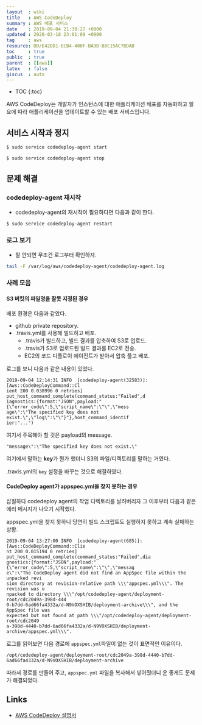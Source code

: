 ```yaml
---
layout  : wiki
title   : AWS CodeDeploy
summary : AWS 배포 서비스
date    : 2019-09-04 21:30:27 +0900
updated : 2020-03-18 23:01:09 +0900
tag     : aws
resource: DD/E42DD1-ECB4-400F-BA9D-B8C15AC7BDAB
toc     : true
public  : true
parent  : [[aws]]
latex   : false
giscus  : auto
---
```

* TOC
{:toc}

>
AWS CodeDeploy는 개발자가 인스턴스에 대한 애플리케이션 배포를 자동화하고 필요에 따라 애플리케이션을 업데이트할 수 있는 배포 서비스입니다.

## 서비스 시작과 정지

```sh
$ sudo service codedeploy-agent start
```

```sh
$ sudo service codedeploy-agent stop
```

## 문제 해결

### codedeploy-agent 재시작

* codedeploy-agent의 재시작이 필요하다면 다음과 같이 한다.

```sh
$ sudo service codedeploy-agent restart
```

### 로그 보기

* 잘 안되면 무조건 로그부터 확인하자.

```sh
tail -F /var/log/aws/codedeploy-agent/codedeploy-agent.log
```

### 사례 모음

#### S3 버킷의 파일명을 잘못 지정된 경우

배포 환경은 다음과 같았다.

* github private repository.
* .travis.yml를 사용해 빌드하고 배포.
    * .travis가 빌드하고, 빌드 결과를 압축하여 S3로 업로드.
    * .travis가 S3로 업로드된 빌드 결과를 EC2로 전송.
    * EC2의 코드 디플로이 에이전트가 받아서 압축 풀고 배포.

로그를 보니 다음과 같은 내용이 있었다.

```text
2019-09-04 12:14:31 INFO  [codedeploy-agent(32583)]: [Aws::CodeDeployCommand::Cl
ient 200 0.038996 0 retries] put_host_command_complete(command_status:"Failed",d
iagnostics:{format:"JSON",payload:"{\"error_code\":5,\"script_name\":\"\",\"mess
age\":\"The specified key does not exist.\",\"log\":\"\"}"},host_command_identif
ier:"...")
```

여기서 주목해야 할 것은 payload의 message.

```text
"message\":\"The specified key does not exist.\"
```

여기에서 말하는 **key**가 뭔가 했더니 S3의 파일/디렉토리를 말하는 거였다.

.travis.yml의 `key` 설정을 바꾸는 것으로 해결하였다.

#### CodeDeploy agent가 appspec.yml을 찾지 못하는 경우

삽질하다 codedeploy agent의 작업 디렉토리를 날려버리자 그 이후부터 다음과 같은 에러 메시지가 나오기 시작했다.

appspec.yml을 찾지 못하니 당연히 빌드 스크립트도 실행하지 못하고 계속 실패하는 상황.

```text
2019-09-04 13:27:00 INFO  [codedeploy-agent(685)]: [Aws::CodeDeployCommand::Clie
nt 200 0.015194 0 retries] put_host_command_complete(command_status:"Failed",dia
gnostics:{format:"JSON",payload:"{\"error_code\":5,\"script_name\":\"\",\"messag
e\":\"The CodeDeploy agent did not find an AppSpec file within the unpacked revi
sion directory at revision-relative path \\\"appspec.yml\\\". The revision was u
npacked to directory \\\"/opt/codedeploy-agent/deployment-root/cdc2049a-398d-444
0-b7dd-6ad66fa4332a/d-N9VOXSHIB/deployment-archive\\\", and the AppSpec file was
expected but not found at path \\\"/opt/codedeploy-agent/deployment-root/cdc2049
a-398d-4440-b7dd-6ad66fa4332a/d-N9VOXSHIB/deployment-archive/appspec.yml\\\".
```

로그를 읽어보면 다음 경로에 `appspec.yml`파일이 없는 것이 표면적인 이유이다.

```
/opt/codedeploy-agent/deployment-root/cdc2049a-398d-4440-b7dd-6ad66fa4332a/d-N9VOXSHIB/deployment-archive
```

따라서 경로를 만들어 주고, `appspec.yml` 파일을 복사해서 넣어줬더니 운 좋게도 문제가 해결되었다.

## Links

* [AWS CodeDeploy 설명서](https://docs.aws.amazon.com/ko_kr/codedeploy/index.html )
